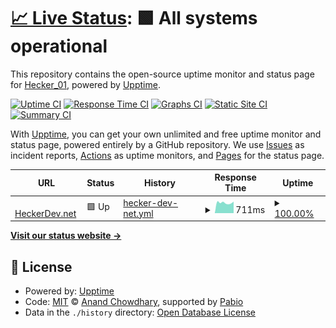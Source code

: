 # [📈 Live Status](https://status.heckerdev.net): <!--live status--> **🟩 All systems operational**

This repository contains the open-source uptime monitor and status page for [Hecker_01](heckerdev.net), powered by [Upptime](https://github.com/upptime/upptime).

[![Uptime CI](https://github.com/hecker-01/upptime/workflows/Uptime%20CI/badge.svg)](https://github.com/hecker-01/upptime/actions?query=workflow%3A%22Uptime+CI%22)
[![Response Time CI](https://github.com/hecker-01/upptime/workflows/Response%20Time%20CI/badge.svg)](https://github.com/hecker-01/upptime/actions?query=workflow%3A%22Response+Time+CI%22)
[![Graphs CI](https://github.com/hecker-01/upptime/workflows/Graphs%20CI/badge.svg)](https://github.com/hecker-01/upptime/actions?query=workflow%3A%22Graphs+CI%22)
[![Static Site CI](https://github.com/hecker-01/upptime/workflows/Static%20Site%20CI/badge.svg)](https://github.com/hecker-01/upptime/actions?query=workflow%3A%22Static+Site+CI%22)
[![Summary CI](https://github.com/hecker-01/upptime/workflows/Summary%20CI/badge.svg)](https://github.com/hecker-01/upptime/actions?query=workflow%3A%22Summary+CI%22)

With [Upptime](https://upptime.js.org), you can get your own unlimited and free uptime monitor and status page, powered entirely by a GitHub repository. We use [Issues](https://github.com/hecker-01/upptime/issues) as incident reports, [Actions](https://github.com/hecker-01/upptime/actions) as uptime monitors, and [Pages](https://status.heckerdev.net) for the status page.

<!--start: status pages-->
<!-- This summary is generated by Upptime (https://github.com/upptime/upptime) -->
<!-- Do not edit this manually, your changes will be overwritten -->
<!-- prettier-ignore -->
| URL | Status | History | Response Time | Uptime |
| --- | ------ | ------- | ------------- | ------ |
| <img alt="" src="https://icons.duckduckgo.com/ip3/heckerdev.net.ico" height="13"> [HeckerDev.net](https://heckerdev.net) | 🟩 Up | [hecker-dev-net.yml](https://github.com/Hecker-01/upptime/commits/HEAD/history/hecker-dev-net.yml) | <details><summary><img alt="Response time graph" src="./graphs/hecker-dev-net/response-time-week.png" height="20"> 711ms</summary><br><a href="https://status.heckerdev.net/history/hecker-dev-net"><img alt="Response time 757" src="https://img.shields.io/endpoint?url=https%3A%2F%2Fraw.githubusercontent.com%2FHecker-01%2Fupptime%2FHEAD%2Fapi%2Fhecker-dev-net%2Fresponse-time.json"></a><br><a href="https://status.heckerdev.net/history/hecker-dev-net"><img alt="24-hour response time 663" src="https://img.shields.io/endpoint?url=https%3A%2F%2Fraw.githubusercontent.com%2FHecker-01%2Fupptime%2FHEAD%2Fapi%2Fhecker-dev-net%2Fresponse-time-day.json"></a><br><a href="https://status.heckerdev.net/history/hecker-dev-net"><img alt="7-day response time 711" src="https://img.shields.io/endpoint?url=https%3A%2F%2Fraw.githubusercontent.com%2FHecker-01%2Fupptime%2FHEAD%2Fapi%2Fhecker-dev-net%2Fresponse-time-week.json"></a><br><a href="https://status.heckerdev.net/history/hecker-dev-net"><img alt="30-day response time 715" src="https://img.shields.io/endpoint?url=https%3A%2F%2Fraw.githubusercontent.com%2FHecker-01%2Fupptime%2FHEAD%2Fapi%2Fhecker-dev-net%2Fresponse-time-month.json"></a><br><a href="https://status.heckerdev.net/history/hecker-dev-net"><img alt="1-year response time 757" src="https://img.shields.io/endpoint?url=https%3A%2F%2Fraw.githubusercontent.com%2FHecker-01%2Fupptime%2FHEAD%2Fapi%2Fhecker-dev-net%2Fresponse-time-year.json"></a></details> | <details><summary><a href="https://status.heckerdev.net/history/hecker-dev-net">100.00%</a></summary><a href="https://status.heckerdev.net/history/hecker-dev-net"><img alt="All-time uptime 99.83%" src="https://img.shields.io/endpoint?url=https%3A%2F%2Fraw.githubusercontent.com%2FHecker-01%2Fupptime%2FHEAD%2Fapi%2Fhecker-dev-net%2Fuptime.json"></a><br><a href="https://status.heckerdev.net/history/hecker-dev-net"><img alt="24-hour uptime 100.00%" src="https://img.shields.io/endpoint?url=https%3A%2F%2Fraw.githubusercontent.com%2FHecker-01%2Fupptime%2FHEAD%2Fapi%2Fhecker-dev-net%2Fuptime-day.json"></a><br><a href="https://status.heckerdev.net/history/hecker-dev-net"><img alt="7-day uptime 100.00%" src="https://img.shields.io/endpoint?url=https%3A%2F%2Fraw.githubusercontent.com%2FHecker-01%2Fupptime%2FHEAD%2Fapi%2Fhecker-dev-net%2Fuptime-week.json"></a><br><a href="https://status.heckerdev.net/history/hecker-dev-net"><img alt="30-day uptime 100.00%" src="https://img.shields.io/endpoint?url=https%3A%2F%2Fraw.githubusercontent.com%2FHecker-01%2Fupptime%2FHEAD%2Fapi%2Fhecker-dev-net%2Fuptime-month.json"></a><br><a href="https://status.heckerdev.net/history/hecker-dev-net"><img alt="1-year uptime 99.83%" src="https://img.shields.io/endpoint?url=https%3A%2F%2Fraw.githubusercontent.com%2FHecker-01%2Fupptime%2FHEAD%2Fapi%2Fhecker-dev-net%2Fuptime-year.json"></a></details>

<!--end: status pages-->

[**Visit our status website →**](https://status.heckerdev.net)

## 📄 License

- Powered by: [Upptime](https://github.com/upptime/upptime)
- Code: [MIT](./LICENSE) © [Anand Chowdhary](https://anandchowdhary.com), supported by [Pabio](https://pabio.com)
- Data in the `./history` directory: [Open Database License](https://opendatacommons.org/licenses/odbl/1-0/)
